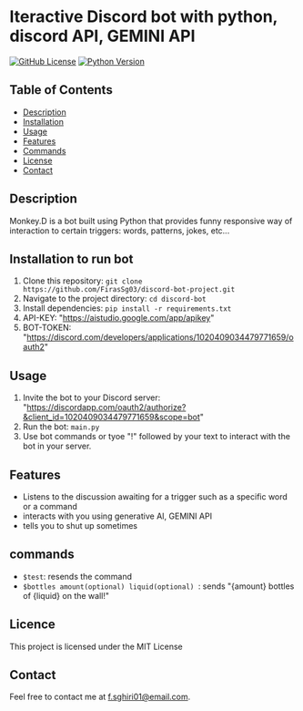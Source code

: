 # Iteractive Discord bot with python, discord API, GEMINI API

[![GitHub License](https://img.shields.io/badge/license-MIT-blue.svg)](LICENSE)
[![Python Version](https://img.shields.io/badge/python-3.7%2B-blue.svg)](https://www.python.org/downloads/)

## Table of Contents
- [Description](#description)
- [Installation](#installation)
- [Usage](#usage)
- [Features](#features)
- [Commands](#commands)
- [License](#license)
- [Contact](#contact)

## Description

Monkey.D is a bot built using Python that provides funny responsive way of interaction to certain triggers: words, patterns, jokes, etc...

## Installation to run bot
1. Clone this repository: `git clone https://github.com/FirasSg03/discord-bot-project.git`
2. Navigate to the project directory: `cd discord-bot`
3. Install dependencies: `pip install -r requirements.txt`
4. API-KEY: "https://aistudio.google.com/app/apikey"
5. BOT-TOKEN: "https://discord.com/developers/applications/1020409034479771659/oauth2"

## Usage
1. Invite the bot to your Discord server: "https://discordapp.com/oauth2/authorize?&client_id=1020409034479771659&scope=bot"
2. Run the bot: `main.py`
3. Use bot commands or tyoe "!" followed by your text to interact with the bot in your server.

## Features
- Listens to the discussion awaiting for a trigger such as a specific word or a command
- interacts with you using generative AI, GEMINI API
- tells you to shut up sometimes

## commands
- `$test`: resends the command
- `$bottles amount(optional) liquid(optional) `: sends "{amount} bottles of {liquid} on the wall!"

## Licence
This project is licensed under the MIT License

## Contact
Feel free to contact me at f.sghiri01@email.com.

